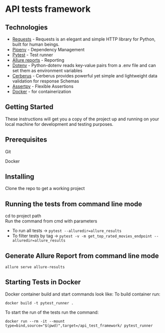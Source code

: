 # API tests framework

Technologies
-------------
* [Requests](https://requests.readthedocs.io/en/latest/) - Requests is an elegant and simple HTTP library for Python, built for human beings.
* [Pipenv](https://maven.apache.org/) - Dependency Management
* [Pytest](https://cucumber.io/) - Test runner 
* [Allure reports](http://allure.qatools.ru/) - Reporting 
* [Dotenv](https://github.com/theskumar/python-dotenv) - Python-dotenv reads key-value pairs from a .env file and can set them as environment variables
* [Cerberus](https://docs.python-cerberus.org/en/stable/) - Cerberus provides powerful yet simple and lightweight data validation for response Schemas
* [Assertpy](https://github.com/assertpy/assertpy) - Flexible Assertions
* [Docker](https://www.docker.com/) - for containerization

Getting Started
-------------
These instructions will get you a copy of the project up and running on your local machine for development and testing purposes.

Prerequisites
--------------
Git

Docker

Installing
-------------
Clone the repo to get a working project

Running the tests from command line mode
-------------------
cd to project path  
Run the command from cmd with parameters
* To run all tests -> `pytest --alluredir=allure_results`
* To filter tests by tag -> `pytest -v -m get_top_rated_movies_endpoint --alluredir=allure_results`

Generate Allure Report from command line mode
-------------------
`allure serve allure-results`

Starting Tests in Docker
-------------------
Docker container build and start commands look like:
To build container run:

`docker build -t pytest_runner .`

To start the run of the tests run the command:

`docker run --rm -it --mount type=bind,source="$(pwd)",target=/api_test_framework/ pytest_runner`